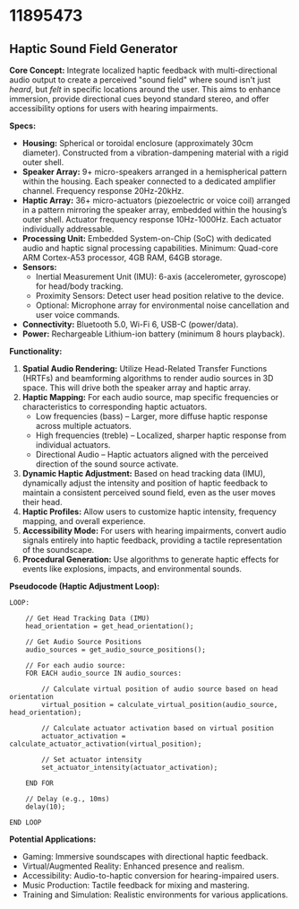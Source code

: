 # 11895473

## Haptic Sound Field Generator

**Core Concept:** Integrate localized haptic feedback with multi-directional audio output to create a perceived "sound field" where sound isn't just *heard*, but *felt* in specific locations around the user. This aims to enhance immersion, provide directional cues beyond standard stereo, and offer accessibility options for users with hearing impairments.

**Specs:**

*   **Housing:** Spherical or toroidal enclosure (approximately 30cm diameter). Constructed from a vibration-dampening material with a rigid outer shell.
*   **Speaker Array:** 9+ micro-speakers arranged in a hemispherical pattern within the housing. Each speaker connected to a dedicated amplifier channel. Frequency response 20Hz-20kHz.
*   **Haptic Array:** 36+ micro-actuators (piezoelectric or voice coil) arranged in a pattern mirroring the speaker array, embedded within the housing’s outer shell. Actuator frequency response 10Hz-1000Hz. Each actuator individually addressable.
*   **Processing Unit:** Embedded System-on-Chip (SoC) with dedicated audio and haptic signal processing capabilities. Minimum: Quad-core ARM Cortex-A53 processor, 4GB RAM, 64GB storage.
*   **Sensors:**
    *   Inertial Measurement Unit (IMU): 6-axis (accelerometer, gyroscope) for head/body tracking.
    *   Proximity Sensors: Detect user head position relative to the device.
    *   Optional: Microphone array for environmental noise cancellation and user voice commands.
*   **Connectivity:** Bluetooth 5.0, Wi-Fi 6, USB-C (power/data).
*   **Power:** Rechargeable Lithium-ion battery (minimum 8 hours playback).

**Functionality:**

1.  **Spatial Audio Rendering:** Utilize Head-Related Transfer Functions (HRTFs) and beamforming algorithms to render audio sources in 3D space. This will drive both the speaker array and haptic array.
2.  **Haptic Mapping:**  For each audio source, map specific frequencies or characteristics to corresponding haptic actuators.
    *   Low frequencies (bass) – Larger, more diffuse haptic response across multiple actuators.
    *   High frequencies (treble) – Localized, sharper haptic response from individual actuators.
    *   Directional Audio – Haptic actuators aligned with the perceived direction of the sound source activate.
3.  **Dynamic Haptic Adjustment:** Based on head tracking data (IMU), dynamically adjust the intensity and position of haptic feedback to maintain a consistent perceived sound field, even as the user moves their head.
4.  **Haptic Profiles:** Allow users to customize haptic intensity, frequency mapping, and overall experience.
5.  **Accessibility Mode:** For users with hearing impairments, convert audio signals entirely into haptic feedback, providing a tactile representation of the soundscape.
6.  **Procedural Generation:** Use algorithms to generate haptic effects for events like explosions, impacts, and environmental sounds.

**Pseudocode (Haptic Adjustment Loop):**

```
LOOP:

    // Get Head Tracking Data (IMU)
    head_orientation = get_head_orientation();

    // Get Audio Source Positions
    audio_sources = get_audio_source_positions();

    // For each audio source:
    FOR EACH audio_source IN audio_sources:

        // Calculate virtual position of audio source based on head orientation
        virtual_position = calculate_virtual_position(audio_source, head_orientation);

        // Calculate actuator activation based on virtual position
        actuator_activation = calculate_actuator_activation(virtual_position);

        // Set actuator intensity
        set_actuator_intensity(actuator_activation);

    END FOR

    // Delay (e.g., 10ms)
    delay(10);

END LOOP
```

**Potential Applications:**

*   Gaming: Immersive soundscapes with directional haptic feedback.
*   Virtual/Augmented Reality: Enhanced presence and realism.
*   Accessibility:  Audio-to-haptic conversion for hearing-impaired users.
*   Music Production:  Tactile feedback for mixing and mastering.
*   Training and Simulation:  Realistic environments for various applications.
